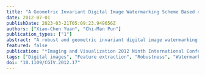```yaml
---
title: "A Geometric Invariant Digital Image Watermarking Scheme Based on Robust Feature Detector and Local Zernike Moments"
date: 2012-07-01
publishDate: 2023-03-21T05:09:23.949656Z
authors: ["Xiao-Chen Yuan", "Chi-Man Pun"]
publication_types: ["1"]
abstract: "A robust and geometric invariant digital image watermarking scheme based on robust feature points detector and local Zernike transform is proposed in this paper. The robust feature points detector is proposed based on SIFT algorithm to extract circular patches. A local Zernike moments-based watermarking scheme is raised. Each extracted circular patch is decomposed into a collection of binary patches and Zernike transform is applied to the appointed binary patches. Experimental results show that the proposed scheme is very robust against geometric distortions and common signal processing."
featured: false
publication: "*Imaging and Visualization 2012 Ninth International Conference on Computer Graphics*"
tags: ["Digital images", "Feature extraction", "Robustness", "Watermarking", "Transforms", "Geometric Invariant", "Signal processing", "SIFT", "Local Zernike Transform", "Robust Feature Points Detector", "Signal processing algorithms"]
doi: "10.1109/CGIV.2012.17"
---
```


